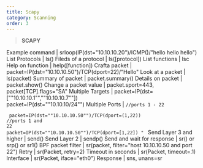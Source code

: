 ```yaml
---
title: Scapy 
category: Scanning
order: 3
---
```


> **SCAPY**

Example command | srloop(IP(dst="10.10.10.20")/ICMP()/"hello hello hello")
List Protocols | ls()
Fileds of a protocol | ls([protocol])
List functions | lsc
Help on function | help([function])
Crafta packet | packet=IP(dst="10.10.10.50")/TCP(dport=22)/"Hello"
Look at a packet | ls(packet)
Summary of packet | packet.summary()
Details on packet | packet.show()
Change a packet value | packet.sport=443, packet[TCP].flags="SA"
Multiple Targets | packet=IP(dst=[""10.10.10.1"",""10.10.10.7""]) <br> packet=IP(dst=""10.10.10/24"")
Multiple Ports | <code>//ports 1 - 22 <br> packet=IP(dst=""10.10.10.50"")/TCP(dport=(1,22))  <br>//ports 1 and 22 <br>packet=IP(dst=""10.10.10.50"")/TCP(dport=[1,22]) " </code>
Send Layer 3 and higher | send()
Send Layer 2 | sendp()
Send and wait for response | sr() or srp() or sr1() <for one response>
BPF packet filter | sr(packet, filter="host 10.10.10.50 and port 22")
Retry | sr(Packet, retry=2)
Timeout in seconds | sr(Packet, timeout=.1)
Interface | sr(Packet, iface="eth0")
Response | sns, unans=sr


